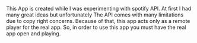 This App is created while I was experimenting with spotify API. At first I had many great ideas but unfortunately The API comes with many limitations due to copy right concerns. Because of that, this app acts only as a remote player for the real app. So, in order to use this app you must have the real app open and playing.
